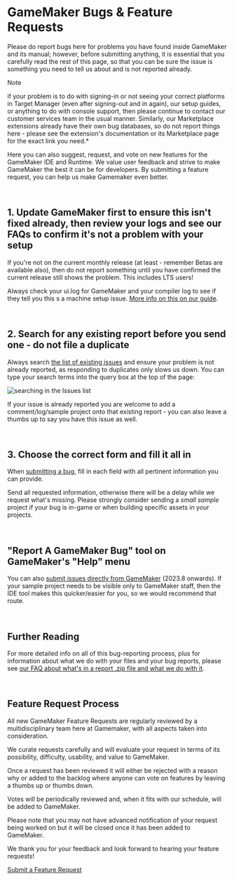 # GameMaker Bugs & Feature Requests
 
Please do report bugs here for problems you have found inside GameMaker and its manual; however, before submitting anything, it is essential that you carefully read the rest of this page, so that you can be sure the issue is something you need to tell us about and is not reported already.

> [!NOTE]
> if your problem is to do with signing-in or not seeing your correct platforms in Target Manager (even after signing-out and in again), our setup guides, or anything to do with console support, then please continue to contact our customer services team in the usual manner. Similarly, our Marketplace extensions already have their own bug databases, so do not report things here - please see the extension's documentation or its Marketplace page for the exact link you need.*

Here you can also suggest, request, and vote on new features for the GameMaker IDE and Runtime. We value user feedback and strive to make GameMaker the best it can be for developers. By submitting a feature request, you can help us make Gamemaker even better.

<br />

## 1. Update GameMaker first to ensure this isn't fixed already, then review your logs and see our FAQs to confirm it's not a problem with your setup

If you're not on the current monthly release (at least - remember Betas are available also), then do not report something until you have confirmed the current release still shows the problem. This includes LTS users!

Always check your ui.log for GameMaker and your compiler log to see if they tell you this s a machine setup issue. [More info on this on our guide](https://help.gamemaker.io/hc/en-us/articles/13150754375453#h_01HGG0W8C5P8YTKBM7J8C86CFA).

<br />

## 2. Search for any existing report before you send one - do not file a duplicate

Always search [the list of existing issues](https://github.com/YoYoGames/GameMaker-Bugs/issues) and ensure your problem is not already reported, as responding to duplicates only slows us down. You can type your search terms into the query box at the top of the page:

![searching in the Issues list](https://github.com/YoYoGames/GameMaker-Bugs/assets/15669932/4a86d410-b432-45fc-8b67-d9aecc6895a0)

If your issue is already reported you are welcome to add a comment/log/sample project onto that existing report - you can also leave a thumbs up to say you have this issue as well.

<br />

## 3. Choose the correct form and fill it all in

When [submitting a bug](https://github.com/YoYoGames/GameMaker-Bugs/issues/new/choose), fill in each field with all pertinent information you can provide.

Send all requested information, otherwise there will be a delay while we request what's missing. Please strongly consider sending a *small sample* project if your bug is in-game or when building specific assets in your projects.

<br />

## "Report A GameMaker Bug" tool on GameMaker's "Help" menu

You can also [submit issues directly from GameMaker](https://help.gamemaker.io/hc/en-us/articles/13150754375453#h_01HGE35CZ9EJW3NEK24T3TF139) (2023.8 onwards). If your sample project needs to be visible only to GameMaker staff, then the IDE tool makes this quicker/easier for you, so we would recommend that route.

<br />

## Further Reading

For more detailed info on all of this bug-reporting process, plus for information about what we do with your files and your bug reports, please see [our FAQ about what's in a report .zip file and what we do with it](https://help.yoyogames.com/hc/en-us/articles/13150754375453).

<br />

## Feature Request Process 

All new GameMaker Feature Requests are regularly reviewed by a multidisciplinary team here at Gamemaker, with all aspects taken into consideration.

We curate requests carefully and will evaluate your request in terms of its possibility, difficulty, usability, and value to GameMaker.

Once a request has been reviewed it will either be rejected with a reason why or added to the backlog where anyone can vote on features by leaving a thumbs up or thumbs down.

Votes will be periodically reviewed and, when it fits with our schedule, will be added to GameMaker.

Please note that you may not have advanced notification of your request being worked on but it will be closed once it has been added to GameMaker.


We thank you for your feedback and look forward to hearing your feature requests!

[Submit a Feature Request](https://github.com/YoYoGames/GameMaker-Bugs/issues/new/choose)
